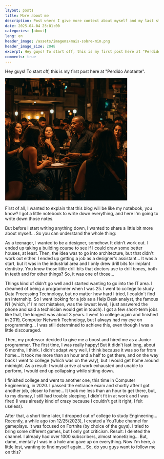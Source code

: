 ```yaml
---
layout: posts
title: More about me
description: Post where I give more context about myself and my last steps before creating the blog.
date: 2025-04-04 23:01:00
categories: [about]
lang: en
header_image: /assets/imagens/mais-sobre-mim.png
header_image_size: 2048
excerpt: Hey guys! To start off, this is my first post here at "Perdido Anotante".
comments: true
---
```


Hey guys! To start off, this is my first post here at "Perdido Anotante".

<img loading='lazy' alt="More about me" src="/assets/imagens/mais-sobre-mim.png" width="400" height="400">

First of all, I wanted to explain that this blog will be like my notebook, you know? I got a little notebook to write down everything, and here I'm going to write down those notes.

But before I start writing anything down, I wanted to share a little bit more about myself... So you can understand the whole thing:

As a teenager, I wanted to be a designer, somehow. It didn't work out. I ended up taking a building course to see if I could draw some better houses, at least. Then, the idea was to go into architecture, but that didn't work out either. I ended up getting a job as a designer's assistant... It was a start, but it was in the industrial area and I only drew drill bits for implant dentistry. You know those little drill bits that doctors use to drill bones, both in teeth and for other things? So, it was one of those...

Things kind of didn't go well and I started wanting to go into the IT area. I dreamed of being a programmer when I was 25. I went to college to study Data Processing Technology, but no matter how hard I tried, I couldn't find an internship. So I went looking for a job as a Help Desk analyst, the famous N1 (which, if I'm not mistaken, was the lowest level, I just answered the phone and said a technician would get in touch). I got a few short-term jobs like that, the longest was about 3 years. I went to college again and finished in 2019, Computer Network Technology, but I always had my eye on programming... I was still determined to achieve this, even though I was a little discouraged.

Then, my professor decided to give me a boost and hired me as a Junior programmer. The first time, I was really happy! But it didn't last long, about 6 months, I think. I didn't adapt very well, I think because it was so far from home... It took me more than an hour and a half to get there, and on the way back I went to college (which was on the way), but I would get home around midnight. As a result: I would arrive at work exhausted and unable to perform, I would end up collapsing while sitting down.

I finished college and went to another one, this time in Computer Engineering, in 2020. I passed the entrance exam and shortly after I got another job, closer to home... It took me less than an hour to get there, but, to my dismay, I still had trouble sleeping, I didn't fit in at work and I was fired (I was already kind of crazy because I couldn't get it right, I felt useless).

After that, a short time later, I dropped out of college to study Engineering... Recently, a while ago (on 12/25/2023), I created a YouTube channel for gameplays. It was focused on Fortnite (by choice of the guys). I tried to bring some different games, but I only got criticism. Result: I deleted the channel. I already had over 1000 subscribers, almost monetizing... But, damn, mentally I was in a hole and gave up on everything. Now I'm here, a little lost, wanting to find myself again... So, do you guys want to follow me on this?
